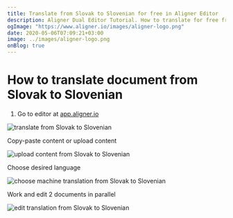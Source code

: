 ```yaml
---
title: Translate from Slovak to Slovenian for free in Aligner Editor
description: Aligner Dual Editor Tutorial. How to translate for free from Slovak to Slovenian. Aligner is multilingual document management platform. 
ogImage: "https://www.aligner.io/images/aligner-logo.png"
date: 2020-05-06T07:09:21+03:00
image: ../images/aligner-logo.png
onBlog: true
---
```


# How to translate document from Slovak to Slovenian

1. Go to editor at [app.aligner.io](https://app.aligner.io "Aligner App web page")

![translate from Slovak to Slovenian](../aligner-blank-editor.png "translate from Slovak to Slovenian")

Copy-paste content or upload content

![upload content from Slovak to Slovenian](../aligner-uploaded-document.png "upload content from Slovak to Slovenian")

Choose desired language

![choose machine translation from Slovak to Slovenian](../aligner-language-dropdown.png "choose machine translation from Slovak to Slovenian")

Work and edit 2 documents in parallel

![edit translation from Slovak to Slovenian](../aligner-double-sitded-editor.png "edit translation from Slovak to Slovenian")

